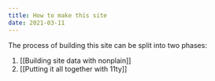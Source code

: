 ```yaml
---
title: How to make this site
date: 2021-03-11
---
```


The process of building this site can be split into two phases:

1. [[Building site data with nonplain]]
2. [[Putting it all together with 11ty]]
